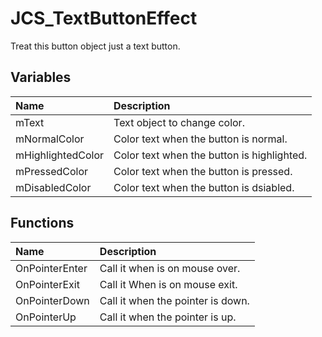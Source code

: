 # JCS_TextButtonEffect

Treat this button object just a text button.

## Variables

| Name | Description |
|:---|:---|
| mText | Text object to change color. |
| mNormalColor | Color text when the button is normal. |
| mHighlightedColor | Color text when the button is highlighted. |
| mPressedColor | Color text when the button is pressed. |
| mDisabledColor | Color text when the button is dsiabled. |

## Functions

| Name | Description |
|:---|:---|
| OnPointerEnter | Call it when is on mouse over. |
| OnPointerExit | Call it When is on mouse exit. |
| OnPointerDown | Call it when the pointer is down. |
| OnPointerUp | Call it when the pointer is up. |
